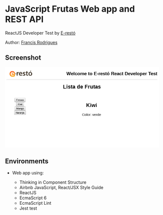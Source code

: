 # JavaScript Frutas Web app and REST API #

ReactJS Developer Test by [E-restó][1]

Author: [Francis Rodrigues][2]


## Screenshot ##

![E-restó screenshot](./e-resto-screenshot.png)


## Environments ##

* Web app using:
  - Thinking in Component Structure
  - Airbnb JavaScript, React/JSX Style Guide
  - ReactJS
  - EcmaScript 6
  - EcmaScript Lint
  - Jest test

  [1]: https://e-resto.com/
  [2]: https://github.com/francisrod01/
